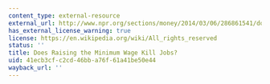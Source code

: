 ```yaml
---
content_type: external-resource
external_url: http://www.npr.org/sections/money/2014/03/06/286861541/does-raising-the-minimum-wage-kill-jobs
has_external_license_warning: true
license: https://en.wikipedia.org/wiki/All_rights_reserved
status: ''
title: Does Raising the Minimum Wage Kill Jobs?
uid: 41ecb3cf-c2cd-46bb-a76f-61a41be50e44
wayback_url: ''
---
```

